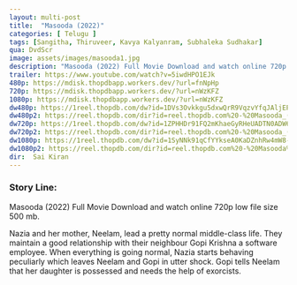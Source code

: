 ```yaml
---
layout: multi-post
title:  "Masooda (2022)"
categories: [ Telugu ]
tags: [Sangitha, Thiruveer, Kavya Kalyanram, Subhaleka Sudhakar]
qua: DvdScr
image: assets/images/masooda1.jpg
description: "Masooda (2022) Full Movie Download and watch online 720p low file size 500 mb."
trailer: https://www.youtube.com/watch?v=5iwdHPO1EJk
480p: https://mdisk.thopdbapp.workers.dev/?url=fnNpHp
720p: https://mdisk.thopdbapp.workers.dev/?url=nWzKFZ
1080p: https://mdisk.thopdbapp.workers.dev/?url=nWzKFZ
dw480p: https://1reel.thopdb.com/dw?id=1DVs3Ovkkgu5dxwQrR9VqzvYfqJAljEP8
dw480p2: https://reel.thopdb.com/dir?id=reel.thopdb.com%20-%20Masooda_(2022)_Telugu_Proper_HQ_PreDVD_-_400MB%C2%A0-_x264_-_HQ_Clean_Aud.mkv
dw720p: https://1reel.thopdb.com/dw?id=1ZPHHDr91FQ2mKhaeGyRHeUADTN0ADW62
dw720p2: https://reel.thopdb.com/dir?id=reel.thopdb.com%20-%20Masooda_(2022)_Telugu_Proper_HQ_PreDVD_-_720p%C2%A0-_x264_-_HQ_Clean_Aud_-_1.1GB.mkv
dw1080p: https://1reel.thopdb.com/dw?id=1SyNNk91qCfYYkseA0KaDZnhRw4mW8-pf
dw1080p2: https://reel.thopdb.com/dir?id=reel.thopdb.com%20-%20Masooda%20(2022)%20Telugu%20Proper%20HQ%20PreDVD%20-%201080p%C2%A0-%20x264%20-%20HQ%20Clean%20Aud%20-%202.9GB.mkv
dir:  Sai Kiran
---
```


### Story Line:
Masooda (2022) Full Movie Download and watch online 720p low file size 500 mb.

Nazia and her mother, Neelam, lead a pretty normal middle-class life. They maintain a good relationship with their neighbour Gopi Krishna a software employee. When everything is going normal, Nazia starts behaving peculiarly which leaves Neelam and Gopi in utter shock. Gopi tells Neelam that her daughter is possessed and needs the help of exorcists.


